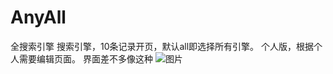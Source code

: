 # AnyAll
全搜索引擎
搜索引擎，10条记录开页，默认all即选择所有引擎。
个人版，根据个人需要编辑页面。
界面差不多像这种
![图片](https://user-images.githubusercontent.com/83532219/183446133-1479e926-89c0-41ae-af94-110618c84cb4.png)
